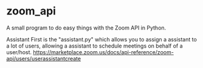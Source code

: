 # zoom_api
A small program to do easy things with the Zoom API in Python.

Assistant
First is the "assistant.py" which allows you to assign a assistant to a lot of users, allowing a assistant to schedule meetings on behalf of a user/host. 
https://marketplace.zoom.us/docs/api-reference/zoom-api/users/userassistantcreate
